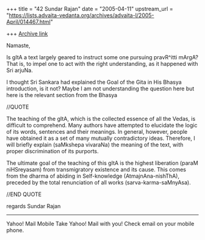 +++
title = "42 Sundar Rajan"
date = "2005-04-11"
upstream_url = "https://lists.advaita-vedanta.org/archives/advaita-l/2005-April/014467.html"

+++
[Archive link](https://lists.advaita-vedanta.org/archives/advaita-l/2005-April/014467.html)

Namaste,
>>
Is gItA a text largely geared to instruct some one pursuing pravR^itti 
mArgA? That is, to impel one to act with the right understanding, as it 
happened with Sri arjuNa.
>>

I thought Sri Sankara had explained the Goal of the Gita in His Bhasya introduction, is it not? Maybe I am not understanding the question here but here is the relevant section from the Bhasya

//QUOTE

The teaching of the gItA, which is the collected essence of all the
Vedas, is difficult to comprehend. Many authors have attempted to
elucidate the logic of its words, sentences and their meanings. In
general, however, people have obtained it as a set of many mutually
contradictory ideas. Therefore, I will briefly explain (saMkshepa
vivaraNa) the meaning of the text, with proper discrimination of its
purports.

The ultimate goal of the teaching of this gItA is the highest
liberation (paraM niHSreyasam) from transmigratory existence and its
cause. This comes from the dharma of abiding in Self-knowledge
(AtmajnAna-nishThA), preceded by the total renunciation of all works
(sarva-karma-saMnyAsa). 

//END QUOTE

regards
Sundar Rajan





---------------------------------
Yahoo! Mail Mobile
 Take Yahoo! Mail with you! Check email on your mobile phone.

